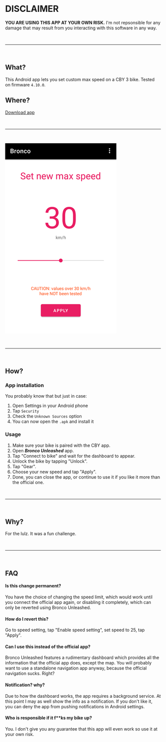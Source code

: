 ⠀

# DISCLAIMER

**YOU ARE USING THIS APP AT YOUR OWN RISK.** I'm not repsonsible for any damage that may result from you interacting with this software in any way.

⠀

---

⠀

## What?

This Android app lets you set custom max speed on a CBY 3 bike. Tested on firmware `4.10.0`.

## Where?

[Download app](https://github.com/hackboyMcHack/bronco/releases/download/2.0.0/BroncoUnleashed.apk)

⠀

---
⠀

![app screenshot](./files/screen.png)

⠀

---

⠀

## How?

### App installation

You probably know that but just in case:

1. Open Settings in your Android phone
2. Tap `Security`
3. Check the `Unknown Sources` option
4. You can now open the `.apk` and install it

### Usage

1. Make sure your bike is paired with the CBY app. 
2. Open ***Bronco Unleashed*** app.
3. Tap "Connect to bike" and wait for the dashboard to appear.
4. Unlock the bike by tapping "Unlock".
5. Tap "Gear".
6. Choose your new speed and tap "Apply".
7. Done, you can close the app, or continue to use it if you like it more than the official one.

⠀

---

⠀

## Why?

For the lulz. It was a fun challenge.

⠀

---

⠀

## FAQ

#### Is this change permanent?

You have the choice of changing the speed limit, which would work until you connect the official app again, or disabling it completely, which can only be reverted using Bronco Unleashed.

#### How do I revert this?

Go to speed setting, tap "Enable speed setting", set speed to 25, tap "Apply".

#### Can I use this instead of the official app?

Bronco Unleashed features a rudimentary dashboard which provides all the information that the official app does, except the map. You will probably want to use a standalone navigation app anyway, because the official navigation sucks. Right? 

#### Notification? why?

Due to how the dashboard works, the app requires a background service. At this point I may as well show the info as a notification. If you don't like it, you can deny the app from pushing notifications in Android settings.

#### Who is responsible if it f**ks my bike up?

You. I don't give you any guarantee that this app will even work so use it at your own risk.

⠀

⠀

